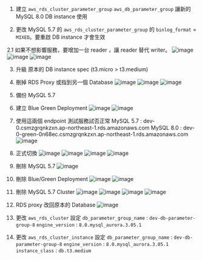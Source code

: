1. 建立 `aws_rds_cluster_parameter_group` `aws_db_parameter_group` 讓新的 MySQL 8.0 DB instance 使用

2. 更改 MySQL 5.7 的 `aws_rds_cluster_parameter_group` 的 `binlog_format` = `MIXED`。要重啟 DB instance 才會生效

2.1 如果不想影響服務，要增加一台 reader ，讓 reader 替代 writer。
![image](rds_add_reader1.jpg)
![image](rds_add_reader2.jpg)
![image](rds_add_reader3.jpg)

3. 升級 原本的 DB instance spec (t3.micro > t3.medium)

4. 刪掉 RDS Proxy 或指到另一個 Database
![image](rds_bluegreen3.jpg)
![image](rds_bluegreen4.jpg)
![image](rds_bluegreen5.jpg)

5. 備份 MySQL 5.7

6. 建立 Blue Green Deployment
![image](rds_bluegreen1.jpg)
![image](rds_bluegreen2.jpg)

7. 使用這兩個 endpoint 測試服務試否正常
   MySQL 5.7 : dev-0.csmzgrqnkzxn.ap-northeast-1.rds.amazonaws.com
   MySQL 8.0 : dev-0-green-0n68ec.csmzgrqnkzxn.ap-northeast-1.rds.amazonaws.com
![image](rds_bluegreen6.jpg)

8. 正式切換
![image](rds_bluegreen7.jpg)
![image](rds_bluegreen8.jpg)
![image](rds_bluegreen9.jpg)
![image](rds_bluegreen10.jpg)

9. 刪除 MySQL 5.7
![image](rds_bluegreen11.jpg)

10. 刪除 Blue/Green Deployment
![image](rds_bluegreen12.jpg)
![image](rds_bluegreen13.jpg)

11. 刪除 MySQL 5.7 Cluster
![image](rds_bluegreen14.jpg)
![image](rds_bluegreen15.jpg)
![image](rds_bluegreen16.jpg)
![image](rds_bluegreen17.jpg)

11. RDS proxy 改回原本的 Database
![image](rds_bluegreen18.jpg)

12. 更改 `aws_rds_cluster` 設定
    `db_parameter_group_name` : `dev-db-parameter-group-8`
    `engine_version` : `8.0.mysql_aurora.3.05.1`

13. 更改 `aws_rds_cluster_instance` 設定
    `db_parameter_group_name` : `dev-db-parameter-group-8`
    `engine_version` : `8.0.mysql_aurora.3.05.1`
    `instance_class` : `db.t3.medium`
